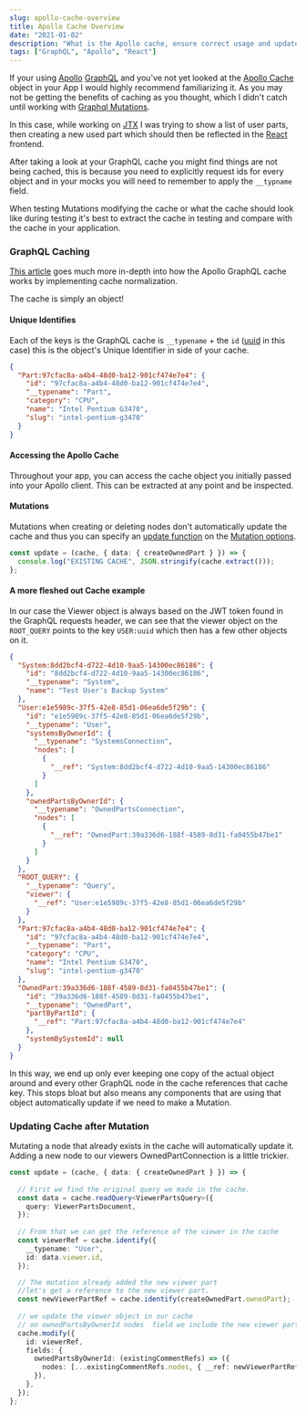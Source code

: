 ```yaml
---
slug: apollo-cache-overview
title: Apollo Cache Overview
date: "2021-01-02"
description: "What is the Apollo cache, ensure correct usage and update post mutation."
tags: ["GraphQL", "Apollo", "React"]
---
```


If your using [Apollo](https://www.apollographql.com/docs/) [GraphQL](https://graphql.org/) and you've not yet looked at the [Apollo Cache](https://www.apollographql.com/docs/react/caching/cache-configuration/)
object in your App I would highly recommend familiarizing it. As you may not be getting the benefits of caching as you thought, which I didn't catch until
working with [Graphql Mutations](https://graphql.org/learn/queries/#mutations).

In this case, while working on [JTX](https://jtronics.exchange/) I was trying to show a list of user parts,
then creating a new used part which should then be reflected in the [React](https://reactjs.org/) frontend.

After taking a look at your GraphQL cache you might find things are not being cached, this is because you need to explicitly 
request ids for every object and in your mocks you will need to remember to apply the `__typname` field.

When testing Mutations modifying the cache or what the cache should look like during testing it's best to extract the cache
in testing and compare with the cache in your application.

### GraphQL Caching

[This article](https://www.apollographql.com/blog/demystifying-cache-normalization/) goes much more in-depth into how the Apollo GraphQL cache works by implementing cache normalization.

The cache is simply an object!

#### Unique Identifies

Each of the keys is the GraphQL cache is `__typename` + the `id` ([uuid](https://en.wikipedia.org/wiki/Universally_unique_identifier) in this case)
this is the object's Unique Identifier in side of your cache.

```json
{
  "Part:97cfac8a-a4b4-48d0-ba12-901cf474e7e4": {
    "id": "97cfac8a-a4b4-48d0-ba12-901cf474e7e4",
    "__typename": "Part",
    "category": "CPU",
    "name": "Intel Pentium G3470",
    "slug": "intel-pentium-g3470"
  }
}
```

#### Accessing the Apollo Cache

Throughout your app, you can access the cache object you initially passed into your Apollo client. This can be extracted
at any point and be inspected.

#### Mutations

Mutations when creating or deleting nodes don't automatically update the cache and thus you can specify an [update function](https://www.apollographql.com/docs/react/data/mutations/#making-all-other-cache-updates)
on the [Mutation options](https://www.apollographql.com/docs/react/data/mutations/#options).

```typescript
const update = (cache, { data: { createOwnedPart } }) => {
  console.log("EXISTING CACHE", JSON.stringify(cache.extract()));
};
```

#### A more fleshed out Cache example

In our case the Viewer object is always based on the JWT token found in the GraphQL requests header, we can see that the
viewer object on the `ROOT_QUERY` points to the key `USER:uuid` which then has a few other objects on it.

```json
{
  "System:8dd2bcf4-d722-4d10-9aa5-14300ec86186": {
    "id": "8dd2bcf4-d722-4d10-9aa5-14300ec86186",
    "__typename": "System",
    "name": "Test User's Backup System"
  },
  "User:e1e5989c-37f5-42e8-85d1-06ea6de5f29b": {
    "id": "e1e5989c-37f5-42e8-85d1-06ea6de5f29b",
    "__typename": "User",
    "systemsByOwnerId": {
      "__typename": "SystemsConnection",
      "nodes": [
        {
          "__ref": "System:8dd2bcf4-d722-4d10-9aa5-14300ec86186"
        }
      ]
    },
    "ownedPartsByOwnerId": {
      "__typename": "OwnedPartsConnection",
      "nodes": [
        {
          "__ref": "OwnedPart:39a336d6-188f-4589-8d31-fa0455b47be1"
        }
      ]
    }
  },
  "ROOT_QUERY": {
    "__typename": "Query",
    "viewer": {
      "__ref": "User:e1e5989c-37f5-42e8-85d1-06ea6de5f29b"
    }
  },
  "Part:97cfac8a-a4b4-48d0-ba12-901cf474e7e4": {
    "id": "97cfac8a-a4b4-48d0-ba12-901cf474e7e4",
    "__typename": "Part",
    "category": "CPU",
    "name": "Intel Pentium G3470",
    "slug": "intel-pentium-g3470"
  },
  "OwnedPart:39a336d6-188f-4589-8d31-fa0455b47be1": {
    "id": "39a336d6-188f-4589-8d31-fa0455b47be1",
    "__typename": "OwnedPart",
    "partByPartId": {
      "__ref": "Part:97cfac8a-a4b4-48d0-ba12-901cf474e7e4"
    },
    "systemBySystemId": null
  }
}
```

In this way, we end up only ever keeping one copy of the actual object around and every other GraphQL node in the cache references
that cache key. This stops bloat but also means any components that are using that object automatically update if we need
to make a Mutation.

### Updating Cache after Mutation

Mutating a node that already exists in the cache will automatically update it. Adding a new node to our
viewers OwnedPartConnection is a little trickier.

```typescript
const update = (cache, { data: { createOwnedPart } }) => {
  
  // First we find the original query we made in the cache.
  const data = cache.readQuery<ViewerPartsQuery>({
    query: ViewerPartsDocument,
  });
 
  // From that we can get the reference of the viewer in the cache
  const viewerRef = cache.identify({
    __typename: "User",
    id: data.viewer.id,
  });

  // The mutation already added the new viewer part 
  //let's get a reference to the new viewer part.
  const newViewerPartRef = cache.identify(createOwnedPart.ownedPart);
  
  // we update the viewer object in our cache
  // on ownedPartsByOwnerId nodes  field we include the new viewer part refrence. 
  cache.modify({
    id: viewerRef,
    fields: {
      ownedPartsByOwnerId: (existingCommentRefs) => ({
        nodes: [...existingCommentRefs.nodes, { __ref: newViewerPartRef }],
      }),
    },
  });
};
```
